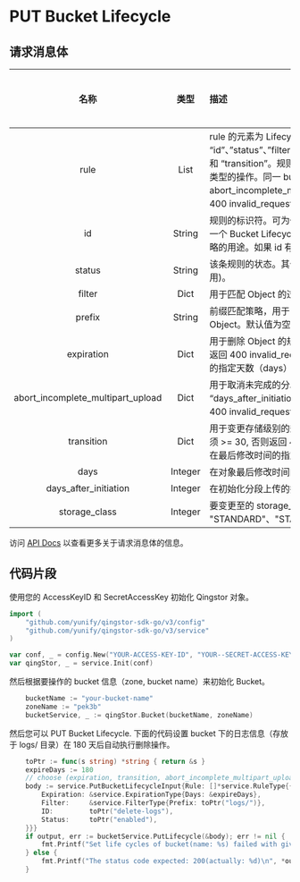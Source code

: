 # PUT Bucket Lifecycle

## 请求消息体

|               名称                |  类型   | 描述                                                                                                                                                                                                                                                                                                                                                                                                                                                                                       | 是否必要 |
| :-------------------------------: | :-----: | :----------------------------------------------------------------------------------------------------------------------------------------------------------------------------------------------------------------------------------------------------------------------------------------------------------------------------------------------------------------------------------------------------------------------------------------------------------------------------------------- | :------: |
|               rule                |  List   | rule 的元素为 Lifecycle 规则。规则为 Dict 类型，有效的键为 “id”、”status”、”filter”、”expiration”、”abort_incomplete_multipart_upload” 和 “transition”。规则总数不能超过 100 条，且每条规则中只允许存在一种类型的操作。同一 bucket, prefix 和 支持操作（ expiration, abort_incomplete_multipart_upload, transition) 不能有重复，否则返回 400 invalid_request 包含重复的规则信息 [参见错误信息](https://docs.qingcloud.com/qingstor/api/common/error_code.html#object-storage-error-code)。 |   Yes    |
|                id                 | String  | 规则的标识符。可为任意 UTF-8 编码字符，长度不能超过 255 个字节，在一个 Bucket Lifecycle 中，规则的标识符必须唯一。该字符串可用来描述策略的用途。如果 id 有重复，会返回 400 invalid_request 。                                                                                                                                                                                                                                                                                              |   Yes    |
|              status               | String  | 该条规则的状态。其值可为 “enabled” (表示生效) 或 “disabled” (表示禁用)。                                                                                                                                                                                                                                                                                                                                                                                                                   |   Yes    |
|              filter               |  Dict   | 用于匹配 Object 的过滤条件，有效的键为 “prefix”。                                                                                                                                                                                                                                                                                                                                                                                                                                          |   Yes    |
|              prefix               | String  | 前缀匹配策略，用于匹配 Object 名称，空字符串表示匹配整个 Bucket 中的 Object。默认值为空字符串。                                                                                                                                                                                                                                                                                                                                                                                            |    No    |
|            expiration             |  Dict   | 用于删除 Object 的规则，有效的键为 “days”。”days” 必须是正整数，否则返回 400 invalid_request。对于匹配前缀（prefix) 的对象在最后修改时间的指定天数（days）后删除该对象。                                                                                                                                                                                                                                                                                                                   |    No    |
| abort_incomplete_multipart_upload |  Dict   | 用于取消未完成的分段上传的规则，有效的键为 “days_after_initiation”。”days_after_initiation” 必须是正整数，否则返回 400 invalid_request。                                                                                                                                                                                                                                                                                                                                                   |    No    |
|            transition             |  Dict   | 用于变更存储级别的规则，有效的键为 “days”, “storage_class”。days 必须 >= 30, 否则返回 400 invalid_request。对于匹配前缀（prefix) 的对象在最后修改时间的指定天数（days）后变更到低频存储。                                                                                                                                                                                                                                                                                                  |    No    |
|               days                | Integer | 在对象最后修改时间的指定天数后执行操作。                                                                                                                                                                                                                                                                                                                                                                                                                                                   |    No    |
|       days_after_initiation       | Integer | 在初始化分段上传的指定天数后执行操作。                                                                                                                                                                                                                                                                                                                                                                                                                                                     |   Yes    |
|           storage_class           | Integer | 要变更至的 storage_class，支持的值为 "STANDARD"、"STANDARD_IA"。                                                                                                                                                                                                                                                                                                                                                                                                                           |   Yes    |

访问 [API Docs](https://docs.qingcloud.com/qingstor/api/bucket/lifecycle/put_lifecycle.html) 以查看更多关于请求消息体的信息。

## 代码片段

使用您的 AccessKeyID 和 SecretAccessKey 初始化 Qingstor 对象。

```go
import (
	"github.com/yunify/qingstor-sdk-go/v3/config"
	"github.com/yunify/qingstor-sdk-go/v3/service"
)

var conf, _ = config.New("YOUR-ACCESS-KEY-ID", "YOUR--SECRET-ACCESS-KEY")
var qingStor, _ = service.Init(conf)
```

然后根据要操作的 bucket 信息（zone, bucket name）来初始化 Bucket。

```go
	bucketName := "your-bucket-name"
	zoneName := "pek3b"
	bucketService, _ := qingStor.Bucket(bucketName, zoneName)
```

然后您可以 PUT Bucket Lifecycle.
下面的代码设置 bucket 下的日志信息（存放于 logs/ 目录）在 180 天后自动执行删除操作。

```go
	toPtr := func(s string) *string { return &s }
	expireDays := 180
	// choose (expiration, transition, abort_incomplete_multipart_upload) to execute different task.
	body := service.PutBucketLifecycleInput{Rule: []*service.RuleType{{
		Expiration: &service.ExpirationType{Days: &expireDays},
		Filter:     &service.FilterType{Prefix: toPtr("logs/")},
		ID:         toPtr("delete-logs"),
		Status:     toPtr("enabled"),
	}}}
	if output, err := bucketService.PutLifecycle(&body); err != nil {
		fmt.Printf("Set life cycles of bucket(name: %s) failed with given error: %s\n", bucketName, err)
	} else {
		fmt.Printf("The status code expected: 200(actually: %d)\n", *output.StatusCode)
	}
```
